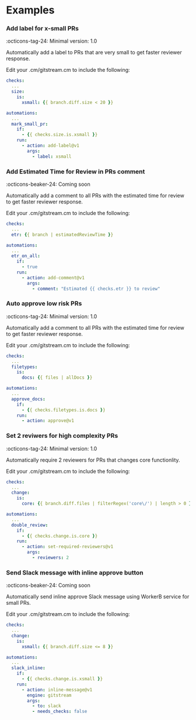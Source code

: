 # Examples

### Add label for x-small PRs

:octicons-tag-24: Minimal version: 1.0

Automatically add a label to PRs that are very small to get faster reviewer response.

Edit your .cm/gitstream.cm to include the following:

```yaml
checks:
  ...
  size:
    is:
      xsmall: {{ branch.diff.size < 20 }}

automations:
  ...
  mark_small_pr:
    if:
      - {{ checks.size.is.xsmall }}
    run:
      - action: add-label@v1
        args:
          - label: xsmall
```

### Add Estimated Time for Review in PRs comment 

:octicons-beaker-24: Coming soon

Automatically add a comment to all PRs with the estimated time for review to get faster reviewer response.

Edit your .cm/gitstream.cm to include the following:

```yaml
checks:
  ...
  etr: {{ branch | estimatedReviewTime }}

automations:
  ...
  etr_on_all:
    if:
      - true
    run:
      - action: add-comment@v1
        args:
          - comment: "Estimated {{ checks.etr }} to review"
```

### Auto approve low risk PRs 

:octicons-tag-24: Minimal version: 1.0

Automatically add a comment to all PRs with the estimated time for review to get faster reviewer response.

Edit your .cm/gitstream.cm to include the following:

```yaml
checks:
  ...
  filetypes:
    is:
      docs: {{ files | allDocs }}

automations:
  ...
  approve_docs:
    if:
      - {{ checks.filetypes.is.docs }}
    run:
      - action: approve@v1
```

### Set 2 reviwers for high complexity PRs 

:octicons-tag-24: Minimal version: 1.0

Automatically require 2 reviewers for PRs that changes core functionlity.

Edit your .cm/gitstream.cm to include the following:

```yaml
checks:
  ...
  change:
    is:
      core: {{ branch.diff.files | filterRegex('core\/') | length > 0 }}

automations:
  ...
  double_review:
    if:
      - {{ checks.change.is.core }}
    run:
      - action: set-required-reviewers@v1
        args:
          - reviewers: 2
```

### Send Slack message with inline approve button 

:octicons-beaker-24: Coming soon

Automatically send inline approve Slack message using WorkerB service for small PRs.

Edit your .cm/gitstream.cm to include the following:

```yaml
checks:
  ...
  change:
    is:
      xsmall: {{ branch.diff.size <= 8 }}

automations:
  ...
  slack_inline:
    if:
      - {{ checks.change.is.xsmall }}
    run:
      - action: inline-message@v1
        engine: gitstream
        args:
          - to: slack
          - needs_checks: false
```